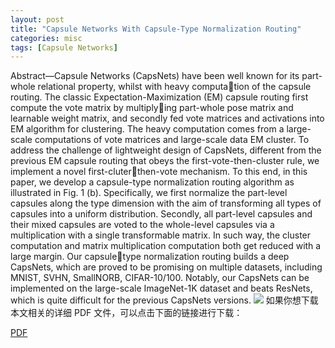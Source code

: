 ```yaml
---
layout: post
title: "Capsule Networks With Capsule-Type Normalization Routing"
categories: misc
tags: [Capsule Networks]
---
```

<!-- ## Capsule Networks With Capsule-Type Normalization Routing -->
Abstract—Capsule Networks (CapsNets) have been well known
for its part-whole relational property, whilst with heavy computation of the capsule routing. The classic Expectation-Maximization
(EM) capsule routing first compute the vote matrix by multiplying part-whole pose matrix and learnable weight matrix, and
secondly fed vote matrices and activations into EM algorithm
for clustering. The heavy computation comes from a large-scale
computations of vote matrices and large-scale data EM cluster.
To address the challenge of lightweight design of CapsNets,
different from the previous EM capsule routing that obeys the
first-vote-then-cluster rule, we implement a novel first-cluterthen-vote mechanism. To this end, in this paper, we develop a
capsule-type normalization routing algorithm as illustrated in
Fig. 1 (b). Specifically, we first normalize the part-level capsules
along the type dimension with the aim of transforming all types
of capsules into a uniform distribution. Secondly, all part-level
capsules and their mixed capsules are voted to the whole-level
capsules via a multiplication with a single transformable matrix.
In such way, the cluster computation and matrix multiplication
computation both get reduced with a large margin. Our capsuletype normalization routing builds a deep CapsNets, which are
proved to be promising on multiple datasets, including MNIST,
SVHN, SmallNORB, CIFAR-10/100. Notably, our CapsNets can
be implemented on the large-scale ImageNet-1K dataset and
beats ResNets, which is quite difficult for the previous CapsNets
versions.
![](https://vimeo.com/263856289)
如果你想下载本文相关的详细 PDF 文件，可以点击下面的链接进行下载：

[ PDF ]( /assets/pdf/test.pdf )
